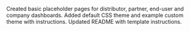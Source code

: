 Created basic placeholder pages for distributor, partner, end-user and company dashboards.
Added default CSS theme and example custom theme with instructions.
Updated README with template instructions.
